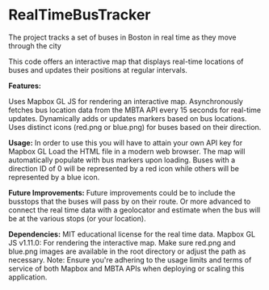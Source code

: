# RealTimeBusTracker
The project tracks a set of buses in Boston in real time as they move through the city

This code offers an interactive map that displays real-time locations of buses and updates their positions at regular intervals.

**Features:**

Uses Mapbox GL JS for rendering an interactive map.
Asynchronously fetches bus location data from the MBTA API every 15 seconds for real-time updates.
Dynamically adds or updates markers based on bus locations.
Uses distinct icons (red.png or blue.png) for buses based on their direction.

**Usage:**
In order to use this you will have to attain your own API key for Mapbox GL
Load the HTML file in a modern web browser. The map will automatically populate with bus markers upon loading.
Buses with a direction ID of 0 will be represented by a red icon while others will be represented by a blue icon.

**Future Improvements:**
Future improvements could be to include the busstops that the buses will pass by on their route. Or more advanced to connect the real time data with a geolocator and estimate when the bus will be at the various stops (or your location). 

**Dependencies:**
MIT educational license for the real time data.
Mapbox GL JS v1.11.0: For rendering the interactive map.
Make sure red.png and blue.png images are available in the root directory or adjust the path as necessary.
Note: Ensure you're adhering to the usage limits and terms of service of both Mapbox and MBTA APIs when deploying or scaling this application.







